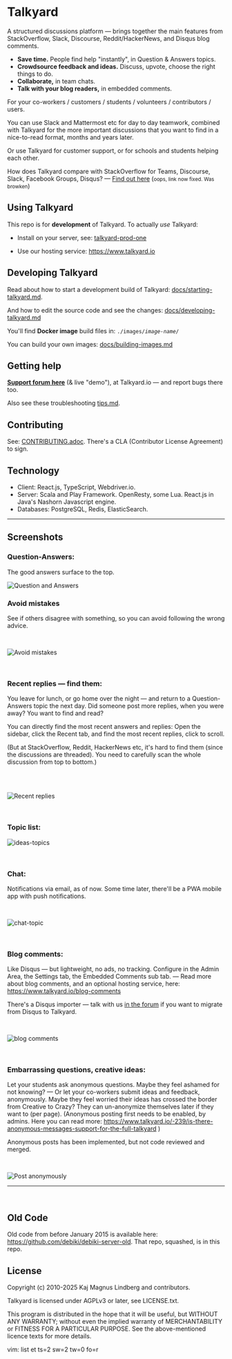 <!--
Old GitHub one-line description:
- Discussion forums with Question & Answers and Team Chat features. Plus embedded comments for your blog.

Current:
- Open source StackOverflow, Slack, Discourse, Reddit, Disqus hybrid — for your online community.

Other alternatives?:
- Community software, brings together the best from StackOverflow + Slack + Reddit + Discourse.
- Online community software. Find ideas and answers together, and pick the right things
to do, to change society, or grow your startup.
-->


Talkyard
=============================

<!-- Community discussion platform, or Structured discussion platform? A/B test?
Or "Structured discussions, for your community — Talkyard brings together ..." ? -->
A structured discussions platform — brings together the main features from
StackOverflow, Slack, Discourse, Reddit/HackerNews, and Disqus blog comments.

<!--
Create a place to talk,
where your audience find answers to their questions, and discuss ideas.<br>
Place it at `talkyard.Your-Website.org`.

 - **Solve problems** step by step, in traditional flat forum topics.
-->

 - **Save time.** People find help "instantly", in Question & Answers topics.
 - **Crowdsource feedback and ideas.** Discuss, upvote, choose the right things to do.
 - **Collaborate,** in team chats.
 - **Talk with your blog readers,** in embedded comments.

For your co-workers / customers /
students / volunteers /
contributors / users.

You can use Slack and Mattermost etc for day to day teamwork,
combined with Talkyard for the more important discussions
that you want to find in a nice-to-read format, months and years later.

Or use Talkyard for customer support, or for schools and students helping each other.

How does Talkyard compare with
StackOverflow for Teams, Discourse, Slack, Facebook Groups, Disqus?
— <a href="https://business.talkyard.io/compare/">Find out here</a> (<small>oops, link now fixed. Was browken</small>)


Using Talkyard
-----------------------------

This repo is for **development** of Talkyard. To actually *use* Talkyard:

- Install on your server, see: [talkyard-prod-one](https://github.com/debiki/talkyard-prod-one)

- Use our hosting service: https://www.talkyard.io

<!--
For your students / volunteers / colleagues / customers / donors /
open source users / city / community. -->


<!--
 - **Improve your API docs**, by embedding comments at the end of each docs page, to make it easy for people to ask and tell you if something is unclear.
   -->

<!-- (The staff configure the topic type just once, in a per category setting.) -->

<!--
Use Talkyard for your workplace, as a self building FAQ. Or for customer support.
Or for your teachers and students, to help each other. Or your non-profit volunteers.
Or an open source project and its users.
We'd like to build a tool tha *people who change the world or their neighborhood* can use
to solve problems and pick the right things to do. That's why we have
find-solutions Question-Answers topics, and HackerNews & Reddit type topics
where good ideas rise to the top.<! - — And you can use this tool,
for your workplace and your colleagues & customers,
or your non-profit and its volunteers,
or an open source project and its users,
or a school and its students, etc.  -->

<!--
Talkyard (formerly EffectiveDiscussions) is discussion forum software, with chat and question-answers features.
And embedded comments for static websites / blogs.
Inspired by Discourse, Slack, StackOverflow, Reddit and Hacker News, Disqus. -->


<!--
### Project size

It's sort of possible for one person to understand all of Talkyard —
as May 2021, `https://github.com/boyter/scc` says
Talkyard is 140 000  (111 359 + 32 653 = 144 012) lines of code and comments
(excluding blank lines).   **and** that was with some other changes, different branch.
Plus about 60 000 (59 425) lines test code.
Server side code complexity: 5538, client side (a React.js web app): 8478.

scc modules/ed-core/src  modules/ty-dao-rdb/src/ client/app-* client/embedded-comments/  client/serviceworker/  client/*.ts  app/  s/  Makefile to-talkyard/src/  gulpfile.js images/web/ed-lua/  images/web/*.conf  images/app/Dockerfile.*  images/rdb/

scc tests/

-->


<!-- Some Features -----------
- Avoid mistakes: See if people disagree.
- Anonymous questions: So people dare to ask embarassing questions, or post crazy creative ideas.
- 
- 
-->


Developing Talkyard
-----------------------------

Read about how to start a development build of Talkyard:
[docs/starting-talkyard.md](docs/starting-talkyard.md).

And how to edit the source code and see the changes:
[docs/developing-talkyard.md](docs/developing-talkyard.md)

You'll find **Docker image** build files in: <code>./images/<i>image-name</i>/</code>

You can build your own images:
[docs/building-images.md](docs/building-images.md)



Getting help
-----------------------------

[**Support forum here**](https://www.talkyard.io/forum/latest/support) (& live "demo"), at Talkyard<i></i>.io — and report bugs there too.

Also see these troubleshooting [tips.md](./docs/tips.md).



Contributing
-----------------------------

See: [CONTRIBUTING.adoc](./CONTRIBUTING.adoc). There's a CLA (Contributor License Agreement) to sign.



Technology
-----------------------------

- Client: React.js, TypeScript, Webdriver.io.
- Server: Scala and Play Framework. OpenResty, some Lua. React.js in Java's Nashorn Javascript engine.
- Databases: PostgreSQL, Redis, ElasticSearch.


<hr>

Screenshots
-----------

### Question-Answers:

The good answers surface to the top.

![Question and Answers](https://raw.githubusercontent.com/debiki/talkyard-media/bf78d26ec3f4da976d9c694a660d40b718d86043/for-docs/2018-08-19-question-ex.jpeg "Question-Answers")
<!--
![Question and Answers](/images/web/ty-media/for-docs/2018-08-19-question-ex.jpeg?raw=true "Question-Answers") -->

<!--
![how-work-from-home-vpn-broken-borders](https://user-images.githubusercontent.com/7477359/44306101-0041eb80-a388-11e8-92e8-b8d417c47139.jpg)
-->

### Avoid mistakes

See if others disagree with something, so you can avoid following the wrong advice.

<br>

![Avoid mistakes](https://tyw-49f8.kxcdn.com/-/u/e7ef490a72/2/m/nu/zecljq7vwtuyxqfabsjwqzg6bfmyvr.jpg)

<br>


### Recent replies — find them:

You leave for lunch, or go home over the night — and return to a Question-Answers topic the next day. Did someone post more replies, when you were away? You want to find and read?

You can directly find the most recent answers and replies: Open the sidebar, click the Recent tab, and find the most recent replies, click to scroll.

(But at StackOverflow, Reddit, HackerNews etc, it's hard to find them (since the discussions are threaded). You need to carefully scan the whole discussion from top to bottom.)

<br>
<br>

![Recent replies](https://raw.githubusercontent.com/debiki/talkyard-media/bf78d26ec3f4da976d9c694a660d40b718d86043/for-docs/2019-08-10-recent-replies-ex-anon-arw.jpg "Recent replies")

<!--
![Recent replies](/images/web/ty-media/for-docs/2019-08-10--recent-replies-ex-anon-arw.jpg?raw=true "Recent replies") -->

<br>

### Topic list:

<!--
![topic-list-borders](https://user-images.githubusercontent.com/7477359/44306130-a3930080-a388-11e8-9cbc-e569f5ddb7a1.jpg)
 the old demo forum looks better? so use instead.  -->

![ideas-topics](https://raw.githubusercontent.com/debiki/talkyard-media/bf78d26ec3f4da976d9c694a660d40b718d86043/for-docs/2019-08-10-idea-topics-list-ex.jpg "Topics list")
<!--
![ideas-topics](/images/web/ty-media/for-docs/2019-08-10-idea-topics-list-ex.jpg?raw=true "Topics list")

![ed-demo-forum-index](https://cloud.githubusercontent.com/assets/7477359/19650764/bb3a1450-9a0a-11e6-884d-d23c93476db3.jpg) -->

<br>

### Chat:

Notifications via email, as of now. Some time later, there'll be a PWA mobile app with push notifications.

<br>

<!--
Currently, Talkyard is a mobile friendly web app.
Within half a year or a year (today is August 2018),
the plan is that there'll be a white labelled mobile app.
Meaning, people will be able to install your community, on their mobile phones,
as a separate app with your custom icon.
Push notifications for Android
(however, initially not for iPhone — iPhone currently cannot do PWA mobile app push notifications).
-->

![chat-topic](https://raw.githubusercontent.com/debiki/talkyard-media/bf78d26ec3f4da976d9c694a660d40b718d86043/for-docs/2017-09-12-chat-ex.jpeg "A chat channel")

<!--
![chat-topic](/images/web/ty-media/for-docs/2017-09-12-chat-ex.jpeg?raw=true "A chat channel")
-->

<!--
![ed-e2e-chat-owen-maria](https://cloud.githubusercontent.com/assets/7477359/19674424/608c49aa-9a88-11e6-8ccd-c2e7ceebd0c2.jpg)
-->

<br>
<!--
![Q&A about how to wake up on time](https://user-images.githubusercontent.com/7477359/39368115-0549fad0-4a39-11e8-9bba-703d595d2b96.jpg)
-->
<!--
Hacker News / Reddit style discussion:
![ed-discussion-semantics-of-upvote-2013](https://cloud.githubusercontent.com/assets/7477359/19650769/bea906aa-9a0a-11e6-8ea2-9ad771981f46.jpg)
-->

<!--
**Admin-getting-started guide:**

![ed-admin-intro-guide](https://cloud.githubusercontent.com/assets/7477359/19679591/99a12098-9aa2-11e6-8b65-705c2548cbea.jpg)
<br>

### Users online:

![ed-online-users](https://cloud.githubusercontent.com/assets/7477359/19680424/f0353f86-9aa5-11e6-84d9-94d46f228b93.jpg)

<br>
-->

### Blog comments:

Like Disqus — but lightweight, no ads, no tracking. Configure in the Admin Area, the Settings tab, the Embedded Comments sub tab. — Read more about blog comments, and an optional hosting service, here: https://www.talkyard.io/blog-comments

There's a Disqus importer — talk with us [in the forum](https://www.talkyard.io/forum/) if you want to migrate from Disqus to Talkyard.

<br>

![blog comments](https://raw.githubusercontent.com/debiki/talkyard-media/bf78d26ec3f4da976d9c694a660d40b718d86043/for-docs/2019-02-21-blog-comments-ex-anon.jpg "Blog comments")
<!--
![blog comments](/images/web/ty-media/for-docs/2019-02-21-blog-comments-ex-anon.jpg?raw=true "Blog comments")
-->
<br>

### Embarrassing questions, creative ideas:

Let your students ask anonymous questions. Maybe they feel ashamed for not knowing?
— Or let your co-workers submit ideas and feedback, anonymously.
Maybe they feel worried their ideas has crossed the border from Creative to Crazy?
They can un-anonymize themselves later if they want to (per page).
(Anonymous posting first needs to be enabled, by admins.
Here you can read more: https://www.talkyard.io/-239/is-there-anonymous-messages-support-for-the-full-talkyard )

Anonymous posts has been implemented, but not code reviewed and merged.

<br>

![Post anonymously](https://raw.githubusercontent.com/debiki/talkyard-media/bf78d26ec3f4da976d9c694a660d40b718d86043/for-docs/2019-08-10-editor-post-anonymously-ex-arw.jpg "Post anonymously")

<hr>
<br>



Old Code
-----------------------------

Old code from before January 2015 is available here:
https://github.com/debiki/debiki-server-old.
That repo, squashed, is in this repo.



License
-----------------------------

Copyright (c) 2010-2025 Kaj Magnus Lindberg and contributors.

Talkyard is licensed under AGPLv3 or later, see LICENSE.txt.

<!-- Later, add this, but first ask someone if the wording is ok:
Starting on 2032-01-01, this specific version of Talkyard (see ./version.txt)
is also licensed under GPLv2 or later. That is, AGPLv3+ until year 2032, thereafter
dual licensed under AGPLv3+ and GPLv2+.

Note:
  - We try to bump the above GPLv2 date each year, so it's 6–7 years in the future.
  - After the above GPLv2+ date, you can *not* redistribute Talkyard under GPLv2
    — Talkyard includes Apache2 software and Apache2 is incompatible with GPLv2.
    You can, however, after the GPLv2+ date, redistribute Talkyard under GPLv3+.
-->

This program is distributed in the hope that it will be useful,
but WITHOUT ANY WARRANTY; without even the implied warranty of
MERCHANTABILITY or FITNESS FOR A PARTICULAR PURPOSE.  See the
above-mentioned licence texts for more details.


vim: list et ts=2 sw=2 tw=0 fo=r
